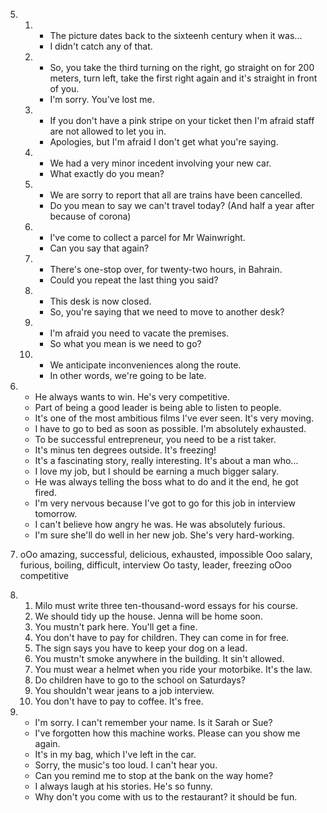 5.
    1.
        - The picture dates back to the sixteenh century when it was...
        - I didn't catch any of that.

    2.
        - So, you take the third turning on the right, go straight on for 200 meters, turn left, take the first right again and it's straight in front of you.
        - I'm sorry. You've lost me.

    3.
        - If you don't have a pink stripe on your ticket then I'm afraid staff are not allowed to let you in.
        - Apologies, but I'm afraid I don't get what you're saying.

    4. 
        - We had a very minor incedent involving your new car.
        - What exactly do you mean?

    5.
        - We are sorry to report that all are trains have been cancelled.
        - Do you mean to say we can't travel today? (And half a year after because of corona)

    6.
        - I've come to collect a parcel for Mr Wainwright.
        - Can you say that again?

    7.
        - There's one-stop over, for twenty-two hours, in Bahrain.
        - Could you repeat the last thing you said?

    8.
        - This desk is now closed.
        - So, you're saying that we need to move to another desk?

    9.
        - I'm afraid you need to vacate the premises.
        - So what you mean is we need to go?

    10.
        - We anticipate inconveniences along the route.
        - In other words, we're going to be late.

6.
    - He always wants to win. He's very competitive.
    - Part of being a good leader is being able to listen to people.
    - It's one of the most ambitious films I've ever seen. It's very moving.
    - I have to go to bed as soon as possible. I'm absolutely exhausted.
    - To be successful entrepreneur, you need to be a rist taker.
    - It's minus ten degrees outside. It's freezing!
    - It's a fascinating story, really interesting. It's about a man who...
    - I love my job, but I should be earning a much bigger salary.
    - He was always telling the boss what to do and it the end, he got fired.
    - I'm very nervous because I've got to go for this job in interview tomorrow.
    - I can't believe how angry he was. He was absolutely furious.
    - I'm sure she'll do well in her new job. She's very hard-working.

7.
    oOo
        amazing, successful, delicious, exhausted, impossible
    Ooo
        salary, furious, boiling, difficult, interview
    Oo
        tasty, leader, freezing
    oOoo
        competitive

8.
    1. Milo must write three ten-thousand-word essays for his course.
    2. We should tidy up the house. Jenna will be home soon.
    3. You mustn't park here. You'll get a fine.
    4. You don't have to pay for children. They can come in for free.
    5. The sign says you have to keep your dog on a lead.
    6. You mustn't smoke anywhere in the building. It sin't allowed.
    7. You must wear a helmet when you ride your motorbike. It's the law.
    8. Do children have to go to the school on Saturdays?
    9. You shouldn't wear jeans to a job interview.
    10. You don't have to pay to coffee. It's free.

9.
    - I'm sorry. I can't remember your name. Is it Sarah or Sue?
    - I've forgotten how this machine works. Please can you show me again.
    - It's in my bag, which I've left in the car.
    - Sorry, the music's too loud. I can't hear you.
    - Can you remind me to stop at the bank on the way home?
    - I always laugh at his stories. He's so funny.
    - Why don't you come with us to the restaurant? it should be fun.